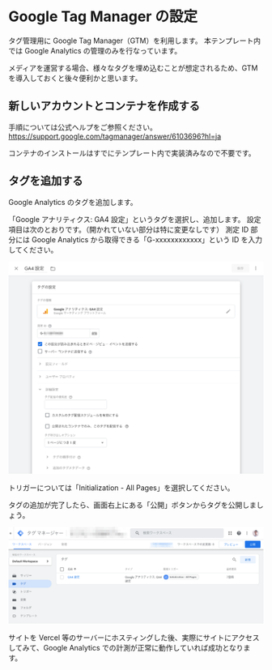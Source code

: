 # Google Tag Manager の設定

タグ管理用に Google Tag Manager（GTM）を利用します。
本テンプレート内では Google Analytics の管理のみを行なっています。

メディアを運営する場合、様々なタグを埋め込むことが想定されるため、GTM を導入しておくと後々便利かと思います。

## 新しいアカウントとコンテナを作成する

手順については公式ヘルプをご参照ください。
https://support.google.com/tagmanager/answer/6103696?hl=ja

コンテナのインストールはすでにテンプレート内で実装済みなので不要です。

## タグを追加する

Google Analytics のタグを追加します。

「Google アナリティクス: GA4 設定」というタグを選択し、追加します。
設定項目は次のとおりです。（開かれていない部分は特に変更なしです）
測定 ID 部分には Google Analytics から取得できる「G-xxxxxxxxxxxx」という ID を入力してください。

![gtm-setting-01](/assets/gtm-setting-01.png)

トリガーについては「Initialization - All Pages」を選択してください。

タグの追加が完了したら、画面右上にある「公開」ボタンからタグを公開しましょう。

![gtm-setting-02](/assets/gtm-setting-02.png)

サイトを Vercel 等のサーバーにホスティングした後、実際にサイトにアクセスしてみて、Google Analytics での計測が正常に動作していれば成功となります。
